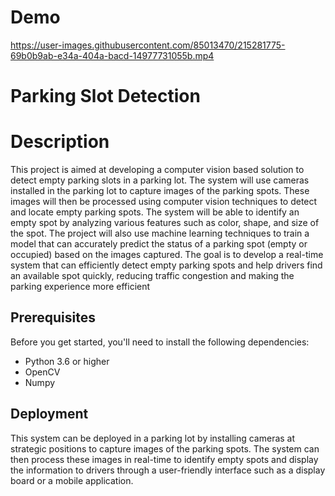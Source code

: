 # Demo 








https://user-images.githubusercontent.com/85013470/215281775-69b0b9ab-e34a-404a-bacd-14977731055b.mp4








# Parking Slot Detection

# Description
This project is aimed at developing a computer vision based solution to detect empty parking slots in a parking lot. The system will use cameras installed in the parking lot to capture images of the parking spots. These images will then be processed using computer vision techniques to detect and locate empty parking spots. The system will be able to identify an empty spot by analyzing various features such as color, shape, and size of the spot. The project will also use machine learning techniques to train a model that can accurately predict the status of a parking spot (empty or occupied) based on the images captured. The goal is to develop a real-time system that can efficiently detect empty parking spots and help drivers find an available spot quickly, reducing traffic congestion and making the parking experience more efficient




## Prerequisites
Before you get started, you'll need to install the following dependencies:

* Python 3.6 or higher
* OpenCV
* Numpy


## Deployment

This system can be deployed in a parking lot by installing cameras at strategic positions to capture images of the parking spots. The system can then process these images in real-time to identify empty spots and display the information to drivers through a user-friendly interface such as a display board or a mobile application.

